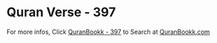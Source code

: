 # Quran Verse - 397 

For more infos, Click [QuranBookk - 397](https://www.quranbookk.com/quran/search?q=397) to Search at [QuranBookk.com](http://quranbookk.com/)